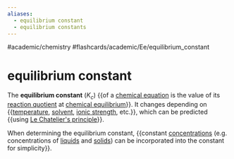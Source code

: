 ```yaml
---
aliases:
  - equilibrium constant
  - equilibrium constants
---
```


#academic/chemistry #flashcards/academic/Ee/equilibrium_constant

# equilibrium constant

The __equilibrium constant__ ($K_c$) {{of a [chemical equation](chemical%20equation.md) is the value of its [reaction quotient](reaction%20quotient.md) at [chemical equilibrium](chemical%20equilibrium.md)}}. It changes depending on {{[temperature](temperature.md), [solvent](solvent.md), [ionic strength](ionic%20strength.md), etc.}}, which can be predicted {{using [Le Chatelier's principle](Le%20Chatelier's%20principle.md)}}. <!--SR:!2023-04-25,17,290!2023-04-26,17,294!2023-04-28,16,296-->

When determining the equilibrium constant, {{constant [concentrations](concentration.md) (e.g. concentrations of [liquids](liquid.md) and [solids](solid.md)) can be incorporated into the constant for simplicity}}. <!--SR:!2023-05-12,24,270-->
